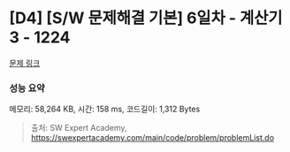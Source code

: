 # [D4] [S/W 문제해결 기본] 6일차 - 계산기3 - 1224 

[문제 링크](https://swexpertacademy.com/main/code/problem/problemDetail.do?contestProbId=AV14tDX6AFgCFAYD) 

### 성능 요약

메모리: 58,264 KB, 시간: 158 ms, 코드길이: 1,312 Bytes



> 출처: SW Expert Academy, https://swexpertacademy.com/main/code/problem/problemList.do